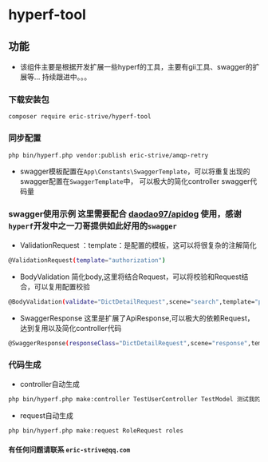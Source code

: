 # hyperf-tool

## 功能
* 该组件主要是根据开发扩展一些hyperf的工具，主要有gii工具、swagger的扩展等... 持续跟进中。。。
### 下载安装包
```
composer require eric-strive/hyperf-tool
```
### 同步配置
```bash
php bin/hyperf.php vendor:publish eric-strive/amqp-retry
```
* swagger模板配置在`App\Constants\SwaggerTemplate`，可以将重复出现的swagger配置在`SwaggerTemplate`中，
可以极大的简化controller swagger代码量

### swagger使用示例 这里需要配合 [daodao97/apidog](https://github.com/daodao97/apidog) 使用，感谢 `hyperf`开发中之一刀哥提供如此好用的`swagger`
* ValidationRequest ：template：是配置的模板，这可以将很复杂的注解简化
```bash
@ValidationRequest(template="authorization") 
```
* BodyValidation
简化body,这里将结合Request，可以将校验和Request结合，可以复用配置校验
```bash
@BodyValidation(validate="DictDetailRequest",scene="search",template="page_search")  
```
* SwaggerResponse
这里是扩展了ApiResponse,可以极大的依赖Request，达到复用以及简化controller代码
```bash
@SwaggerResponse(responseClass="DictDetailRequest",scene="response",template="page")
```
### 代码生成
* controller自动生成
```bash
php bin/hyperf.php make:controller TestUserController TestModel 测试我的功能
```
* request自动生成
```bash
php bin/hyperf.php make:request RoleRequest roles
```
#### 有任何问题请联系 `eric-strive@qq.com`


